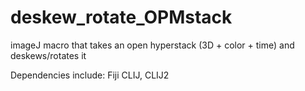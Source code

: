# deskew_rotate_OPMstack
imageJ macro that takes an open hyperstack (3D + color + time) and deskews/rotates it 

Dependencies include: 
Fiji
CLIJ, CLIJ2
